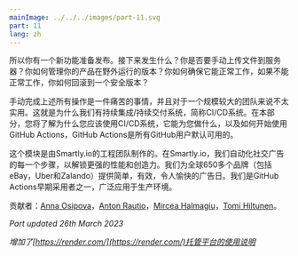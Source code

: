 ```yaml
---
mainImage: ../../../images/part-11.svg
part: 11
lang: zh
---
```


<div class="intro">

<!-- So you have a fresh feature ready to be shipped. What happens next? Do you upload files to a server manually? How do you manage the version of your product running in the wild? How do you make sure it works, and roll back to a safe version if it doesn’t?-->
所以你有一个新功能准备发布。接下来发生什么？你是否要手动上传文件到服务器？你如何管理你的产品在野外运行的版本？你如何确保它能正常工作，如果不能正常工作，你如何回滚到一个安全版本？

<!-- Doing all the above manually is a pain and doesn’t scale well for a larger team. That’s why we have Continuous Integration / Continuous Delivery systems, in short CI/CD systems. In this part, you will gain an understanding of why you should use a CI/CD system, what can one do for you, and how to get started with GitHub Actions which is available to all GitHub users by default.-->
手动完成上述所有操作是一件痛苦的事情，并且对于一个规模较大的团队来说不太实用。这就是为什么我们有持续集成/持续交付系统，简称CI/CD系统。在本部分，您将了解为什么您应该使用CI/CD系统，它能为您做什么，以及如何开始使用GitHub Actions，GitHub Actions是所有GitHub用户默认可用的。

<!-- This module was crafted by the Engineering Team at Smartly.io. At Smartly.io, we automate every step of social advertising to unlock greater performance and creativity. We make every day of advertising easy, effective, and enjoyable for more than 650 brands worldwide, including eBay, Uber, and Zalando. We are one of the early adopters of GitHub Actions in wide-scale production use. Contributors: [Anna Osipova](https://www.linkedin.com/in/a-osipova/), [Anton Rautio](https://www.linkedin.com/in/anton-rautio-768190145/), [Mircea Halmagiu](https://www.linkedin.com/in/mhalmagiu/), [Tomi Hiltunen](https://www.linkedin.com/in/tomihiltunen/).-->
这个模块是由Smartly.io的工程团队制作的。在Smartly.io，我们自动化社交广告的每一个步骤，以解锁更强的性能和创造力。我们为全球650多个品牌（包括eBay，Uber和Zalando）提供简单，有效，令人愉快的广告日。我们是GitHub Actions早期采用者之一，广泛应用于生产环境。

贡献者：[Anna Osipova](https://www.linkedin.com/in/a-osipova/)，[Anton Rautio](https://www.linkedin.com/in/anton-rautio-768190145/)，[Mircea Halmagiu](https://www.linkedin.com/in/mhalmagiu/)，[Tomi Hiltunen](https://www.linkedin.com/in/tomihiltunen/)。

<i>Part updated 26th March 2023</i>
<!-- - <i>Added instructions for [https://render.com/](https://render.com/) hosting platform</i>-->
<i>增加了[https://render.com/](https://render.com/)托管平台的使用说明</i>

</div>
